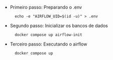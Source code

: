 - Primeiro passo: Preparando o .env

        echo -e "AIRFLOW_UID=$(id -u)" > .env


- Segundo passo: Inicializar os bancos de dados

        docker compose up airflow-init
- Terceiro passo: Executando o airflow

        docker compose up
